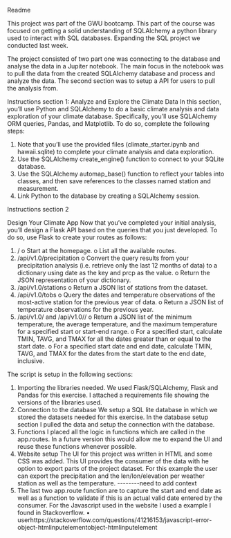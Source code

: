 Readme
 
This project was part of the GWU bootcamp. This part of the course was focused on getting a solid understanding of SQLAlchemy a python library used to interact with SQL databases. Expanding the SQL project we conducted last week.
 
The project consisted of two part one was connecting to the database and analyse the data in a Jupiter notebook. The main focus in the notebook was to pull the data from the created SQLAlchemy database and process and analyze the data. The second section was to setup a API for users to pull the analysis from.
 
Instructions section 1:
Analyze and Explore the Climate Data
In this section, you’ll use Python and SQLAlchemy to do a basic climate analysis and data exploration of your climate database. Specifically, you’ll use SQLAlchemy ORM queries, Pandas, and Matplotlib. To do so, complete the following steps:
1.	Note that you’ll use the provided files (climate_starter.ipynb and hawaii.sqlite) to complete your climate analysis and data exploration.
2.	Use the SQLAlchemy create_engine() function to connect to your SQLite database.
3.	Use the SQLAlchemy automap_base() function to reflect your tables into classes, and then save references to the classes named station and measurement.
4.	Link Python to the database by creating a SQLAlchemy session.
 
Instructions section 2
 
Design Your Climate App
Now that you’ve completed your initial analysis, you’ll design a Flask API based on the queries that you just developed. To do so, use Flask to create your routes as follows:
1.	/
o	Start at the homepage.
o	List all the available routes.
2.	/api/v1.0/precipitation
o	Convert the query results from your precipitation analysis (i.e. retrieve only the last 12 months of data) to a dictionary using date as the key and prcp as the value.
o	Return the JSON representation of your dictionary.
3.	/api/v1.0/stations
o	Return a JSON list of stations from the dataset.
4.	/api/v1.0/tobs
o	Query the dates and temperature observations of the most-active station for the previous year of data.
o	Return a JSON list of temperature observations for the previous year.
5.	/api/v1.0/<start> and /api/v1.0/<start>/<end>
o	Return a JSON list of the minimum temperature, the average temperature, and the maximum temperature for a specified start or start-end range.
o	For a specified start, calculate TMIN, TAVG, and TMAX for all the dates greater than or equal to the start date.
o	For a specified start date and end date, calculate TMIN, TAVG, and TMAX for the dates from the start date to the end date, inclusive.
 
 
The script is setup in the following sections:
1.	Importing the libraries needed.
We used Flask/SQLAlchemy, Flask and Pandas for this exercise. I attached a requirements file showing the versions of the libraries used.
2.	Connection to the database
We setup a SQL lite database in which we stored the datasets needed for this exercise. In the database setup section I pulled the data and setup the connection with the database.
3.	Functions
I placed all the logic in functions which are called in the app.routes. In a future version this would allow me to expand the UI and reuse these functions whenever possible.
4.	Website setup
The UI for this project was written in HTML and some CSS was added. This UI provides the consumer of the data with he option to export parts of the project dataset. For this example the user can export the precipitation and the len/lon/elevation per weather station as well as the temperature.
--------need to add context
5.	The last two app.route function are to capture the start and end date as well as a function to validate if this is an actual valid date entered by the consumer.
For the Javascript used in the website I used a example I found in Stackoverflow.
•	userhttps://stackoverflow.com/questions/41216153/javascript-error-object-htmlinputelementobject-htmlinputelement
